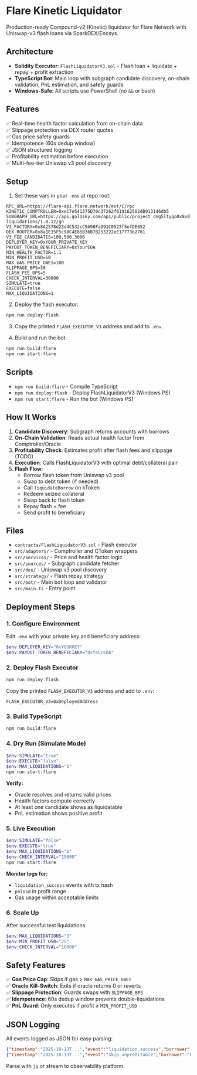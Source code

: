 # Flare Kinetic Liquidator

Production-ready Compound-v2 (Kinetic) liquidator for Flare Network with Uniswap-v3 flash loans via SparkDEX/Enosys.

## Architecture

- **Solidity Executor**: `FlashLiquidatorV3.sol` - Flash loan + liquidate + repay + profit extraction
- **TypeScript Bot**: Main loop with subgraph candidate discovery, on-chain validation, PnL estimation, and safety guards
- **Windows-Safe**: All scripts use PowerShell (no `&&` or bash)

## Features

✅ Real-time health factor calculation from on-chain data  
✅ Slippage protection via DEX router quotes  
✅ Gas price safety guards  
✅ Idempotence (60s dedup window)  
✅ JSON structured logging  
✅ Profitability estimation before execution  
✅ Multi-fee-tier Uniswap v3 pool discovery  

## Setup

1. Set these vars in your `.env` at repo root:

```env
RPC_URL=https://flare-api.flare.network/ext/C/rpc
KINETIC_COMPTROLLER=0xeC7e541375D70c37262f619162502dB9131d6db5
SUBGRAPH_URL=https://api.goldsky.com/api/public/project_cmg5ltyqo0x8v01us07lih2dr/subgraphs/kinetic-liquidations/1.0.12/gn
V3_FACTORY=0x8A2578d23d4C532cC9A98FaD91C0523f5efDE652
DEX_ROUTER=0x8a1E35F5c98C4E85B36B7B253222eE17773b2781
V3_FEE_CANDIDATES=100,500,3000
DEPLOYER_KEY=0xYOUR_PRIVATE_KEY
PAYOUT_TOKEN_BENEFICIARY=0xYourEOA
MIN_HEALTH_FACTOR=1.1
MIN_PROFIT_USD=50
MAX_GAS_PRICE_GWEI=100
SLIPPAGE_BPS=30
FLASH_FEE_BPS=5
CHECK_INTERVAL=30000
SIMULATE=true
EXECUTE=false
MAX_LIQUIDATIONS=1
```

2. Deploy the flash executor:

```powershell
npm run deploy:flash
```

3. Copy the printed `FLASH_EXECUTOR_V3` address and add to `.env`.

4. Build and run the bot:

```powershell
npm run build:flare
npm run start:flare
```

## Scripts

- `npm run build:flare` - Compile TypeScript
- `npm run deploy:flash` - Deploy FlashLiquidatorV3 (Windows PS)
- `npm run start:flare` - Run the bot (Windows PS)

## How It Works

1. **Candidate Discovery**: Subgraph returns accounts with borrows
2. **On-Chain Validation**: Reads actual health factor from Comptroller/Oracle
3. **Profitability Check**: Estimates profit after flash fees and slippage (TODO)
4. **Execution**: Calls FlashLiquidatorV3 with optimal debt/collateral pair
5. **Flash Flow**:
   - Borrow flash token from Uniswap v3 pool
   - Swap to debt token (if needed)
   - Call `liquidateBorrow` on kToken
   - Redeem seized collateral
   - Swap back to flash token
   - Repay flash + fee
   - Send profit to beneficiary

## Files

- `contracts/FlashLiquidatorV3.sol` - Flash executor
- `src/adapters/` - Comptroller and CToken wrappers
- `src/services/` - Price and health factor logic
- `src/sources/` - Subgraph candidate fetcher
- `src/dex/` - Uniswap v3 pool discovery
- `src/strategy/` - Flash repay strategy
- `src/bot/` - Main bot loop and validator
- `src/main.ts` - Entry point

## Deployment Steps

### 1. Configure Environment

Edit `.env` with your private key and beneficiary address:

```powershell
$env:DEPLOYER_KEY="0xYOURKEY"
$env:PAYOUT_TOKEN_BENEFICIARY="0xYourEOA"
```

### 2. Deploy Flash Executor

```powershell
npm run deploy:flash
```

Copy the printed `FLASH_EXECUTOR_V3` address and add to `.env`:

```env
FLASH_EXECUTOR_V3=0xDeployedAddress
```

### 3. Build TypeScript

```powershell
npm run build:flare
```

### 4. Dry Run (Simulate Mode)

```powershell
$env:SIMULATE="true"
$env:EXECUTE="false"
$env:MAX_LIQUIDATIONS="1"
npm run start:flare
```

**Verify:**
- Oracle resolves and returns valid prices
- Health factors compute correctly
- At least one candidate shows as liquidatable
- PnL estimation shows positive profit

### 5. Live Execution

```powershell
$env:SIMULATE="false"
$env:EXECUTE="true"
$env:MAX_LIQUIDATIONS="1"
$env:CHECK_INTERVAL="15000"
npm run start:flare
```

**Monitor logs for:**
- `liquidation_success` events with tx hash
- `pnlUsd` in profit range
- Gas usage within acceptable limits

### 6. Scale Up

After successful test liquidations:

```powershell
$env:MAX_LIQUIDATIONS="3"
$env:MIN_PROFIT_USD="25"
$env:CHECK_INTERVAL="10000"
```

## Safety Features

✅ **Gas Price Cap**: Skips if gas > `MAX_GAS_PRICE_GWEI`  
✅ **Oracle Kill-Switch**: Exits if oracle returns 0 or reverts  
✅ **Slippage Protection**: Guards swaps with `SLIPPAGE_BPS`  
✅ **Idempotence**: 60s dedup window prevents double-liquidations  
✅ **PnL Guard**: Only executes if profit ≥ `MIN_PROFIT_USD`  

## JSON Logging

All events logged as JSON for easy parsing:

```json
{"timestamp":"2025-10-13T...","event":"liquidation_success","borrower":"0x...","tx":"0x...","pnlUsd":75.5}
{"timestamp":"2025-10-13T...","event":"skip_unprofitable","borrower":"0x...","estimatedPnlUsd":15.2}
```

Parse with `jq` or stream to observability platform.

